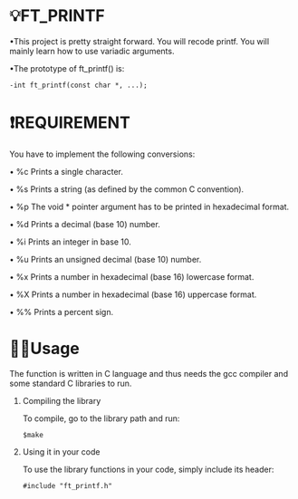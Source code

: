 # 💡FT_PRINTF
•This project is pretty straight forward. You will recode printf. You will mainly learn how to use variadic arguments.

•The prototype of ft_printf() is:

    -int ft_printf(const char *, ...);

# ❗️REQUIREMENT 

You have to implement the following conversions:

• %c Prints a single character.

• %s Prints a string (as defined by the common C convention).

• %p The void * pointer argument has to be printed in hexadecimal format.

• %d Prints a decimal (base 10) number.

• %i Prints an integer in base 10.

• %u Prints an unsigned decimal (base 10) number.

• %x Prints a number in hexadecimal (base 16) lowercase format.

• %X Prints a number in hexadecimal (base 16) uppercase format.

• %% Prints a percent sign.

# 👨‍💻Usage


The function is written in C language and thus 
needs the gcc compiler and some standard C libraries to run.

1. Compiling the library

	To compile, go to the library path and run:


	`$make`
	
2. Using it in your code

	To use the library functions in your code, simply include its header:

	
	`#include "ft_printf.h"`


